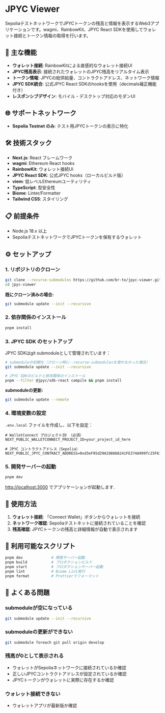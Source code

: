 # JPYC Viewer

SepoliaテストネットワークでJPYCトークンの残高と情報を表示するWeb3アプリケーションです。wagmi、RainbowKit、JPYC React SDKを使用してウォレット接続とトークン情報の取得を行います。

## 🚀 主な機能

- **ウォレット接続**: RainbowKitによる直感的なウォレット接続UI
- **JPYC残高表示**: 接続されたウォレットのJPYC残高をリアルタイム表示
- **トークン情報**: JPYCの総供給量、コントラクトアドレス、ネットワーク情報
- **JPYC SDK統合**: 公式JPYC React SDKのhooksを使用（decimals補正機能付き）
- **レスポンシブデザイン**: モバイル・デスクトップ対応のモダンUI

## 🌐 サポートネットワーク

- **Sepolia Testnet のみ**: テスト用JPYCトークンの表示に特化

## 🛠 技術スタック

- **Next.js**: React フレームワーク
- **wagmi**: Ethereum React hooks
- **RainbowKit**: ウォレット接続UI
- **JPYC React SDK**: 公式JPYC hooks（ローカルビルド版）
- **viem**: 低レベルEthereumユーティリティ
- **TypeScript**: 型安全性
- **Biome**: Linter/Formatter
- **Tailwind CSS**: スタイリング

## 📋 前提条件

- Node.js 18.x 以上
- SepoliaテストネットワークでJPYCトークンを保有するウォレット

## ⚙️ セットアップ

### 1. リポジトリのクローン

```bash
git clone --recurse-submodules https://github.com/br-to/jpyc-viewer.git
cd jpyc-viewer
```

**既にクローン済みの場合:**
```bash
git submodule update --init --recursive
```

### 2. 依存関係のインストール

```bash
pnpm install
```

### 3. JPYC SDK のセットアップ

JPYC SDKはgit submoduleとして管理されています：

```bash
# submoduleの初期化（クローン時に--recurse-submodulesを使わなかった場合）
git submodule update --init --recursive

# JPYC SDKのビルドと依存関係のインストール
pnpm --filter @jpyc/sdk-react compile && pnpm install
```

**submoduleの更新:**
```bash
git submodule update --remote
```

### 4. 環境変数の設定

`.env.local` ファイルを作成し、以下を設定：

```env
# WalletConnect プロジェクトID （必須）
NEXT_PUBLIC_WALLETCONNECT_PROJECT_ID=your_project_id_here

# JPYC コントラクトアドレス（Sepolia）
NEXT_PUBLIC_JPYC_CONTRACT_ADDRESS=0xd3eF95d29A198868241FE374A999fc25F6152253
```


### 5. 開発サーバーの起動

```bash
pnpm dev
```

[http://localhost:3000](http://localhost:3000) でアプリケーションが起動します.

## 🎯 使用方法

1. **ウォレット接続**: 「Connect Wallet」ボタンからウォレットを接続
2. **ネットワーク確認**: Sepoliaテストネットに接続されていることを確認
3. **残高確認**: JPYCトークンの残高と詳細情報が自動で表示されます

## 🚦 利用可能なスクリプト

```bash
pnpm dev             # 開発サーバー起動
pnpm build           # プロダクションビルド
pnpm start           # プロダクションサーバー起動
pnpm lint            # Biome Lint実行
pnpm format          # Prettierでフォーマット
```

## 🐛 よくある問題

### submoduleが空になっている
```bash
git submodule update --init --recursive
```

### submoduleの更新ができない
```bash
git submodule foreach git pull origin develop
```

### 残高が0として表示される
- ウォレットがSepoliaネットワークに接続されているか確認
- 正しいJPYCコントラクトアドレスが設定されているか確認
- JPYCトークンがウォレットに実際に存在するか確認

### ウォレット接続できない
- ウォレットアプリが最新版か確認
